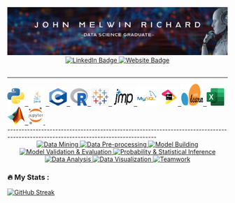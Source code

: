 <div align="center">
  <img src="new_back.png">
</div>
<div id="badges" align="center">
  <a href="https://www.linkedin.com/in/johnmelwinrichard/">
    <img src="https://img.shields.io/badge/LinkedIn-blue?style=for-the-badge&logo=linkedin&logoColor=white?style=for-the-badge&logo=appveyor" alt="LinkedIn Badge"/>
  </a>
  <a href="https://www.johnmelwinrichard.com/">
    <img src="https://img.shields.io/badge/-PORTFOLIO-red?style=for-the-badge&logo=linkedin&logoColor=white?style=for-the-badge&logo=appveyo" alt="Website Badge"/>
  </a>
</div>
<div id="Profile_views" align="center">
  <img src="https://komarev.com/ghpvc/?username=johnmelwin&style=flat-square&color=green" alt=""/ align="center">
  </a>
</div>

-------------------------------------------------------------------------------------------------------------------------------------------------------------

<div>
   <a href="https://www.python.org/">
    <img src="py.png" title="Python" alt="Python" width="40" height="40"/>&nbsp;
   </a>
     <a href="https://www.java.com/en/">
    <img src="java.png" title="Java" alt="Java" width="40" height="40"/>&nbsp;
   </a>
   <a href="https://www.cprogramming.com/">
    <img src="C.png" title="Java" alt="Java" width="40" height="40"/>&nbsp;
   </a>
   <a href="https://www.r-project.org/">
    <img src="R.png" title="R" alt="R" width="40" height="40"/>&nbsp;
   </a>
   <a href="https://www.tableau.com/">
    <img src="tableau.png" title="Tableau" alt="Tableau" width="40" height="40"/>&nbsp;
   </a>
   <a href="https://www.sas.com/en_us/software/jmp-statistics-software.html">
    <img src="jmp.png" title="JMP" alt="JMP" width="50" height="40"/>&nbsp;
   </a>
   <img src="https://github.com/devicons/devicon/blob/master/icons/mysql/mysql-original-wordmark.svg" title="MySQL" alt="MySQL" width="45" height="45"/>&nbsp;
   <a href="https://www.jetbrains.com/">
    <img src="jb_beam.png" title="Jetbrains" alt="Jetbrains" width="40" height="40"/>&nbsp;
   </a>
   <a href="https://scikit-learn.org/stable/">
    <img src="scikit-learn-seeklogo.com.svg" title="Sk-learn" alt="SK" width="50" height="50"/>&nbsp;
   </a>
   <img src="Excel.png" title="Excel" alt="Excel" width="40" height="40"/>&nbsp;
   <a href="https://www.mathworks.com/products/matlab.html">
    <img src="Matlab_Logo.png" title="Matlab" alt="Matlab" width="40" height="40"/>&nbsp;
   </a>
   <a href="https://jupyter.org/">
    <img src="Juypter.png" title="Jupyter width="40" height="40"/>&nbsp;
   </a>
</div>
-----------------------------------------------------------------------------------------------------------------------------------

<div id="skills" align="center">
  <a href="#">
    <img src="https://img.shields.io/badge/Data Mining-000000?style=for-the-badge&logo=probot&logoColor=FF69B4" alt="Data Mining"/>
  </a>
  <a href="#">
    <img src="https://img.shields.io/badge/Data Pre-processing-000000?style=for-the-badge&logo=probot&logoColor=FF69B4" alt="Data Pre-processing"/>
  </a>
  <a href="#">
    <img src="https://img.shields.io/badge/Model Building-000000?style=for-the-badge&logo=probot&logoColor=FF69B4" alt="Model Building"/>
  </a>
  <a href="#">
    <img src="https://img.shields.io/badge/Model Validation & Evaluation-000000?style=for-the-badge&logo=probot&logoColor=FF69B4" alt="Model Validation & Evaluation"/>
  </a>
  <a href="#">
    <img src="https://img.shields.io/badge/Probability & Statistical Inference-000000?style=for-the-badge&logo=probot&logoColor=FF69B4" alt="Probability & Statistical Inference"/>
  </a>
  <a href="#">
    <img src="https://img.shields.io/badge/Data Analysis-000000?style=for-the-badge&logo=probot&logoColor=FF69B4" alt="Data Analysis"/>
  </a>
  <a href="#">
    <img src="https://img.shields.io/badge/Data Visualization-000000?style=for-the-badge&logo=probot&logoColor=FF69B4" alt="Data Visualization"/>
  </a>
  <a href="#">
    <img src="https://img.shields.io/badge/Teamwork-000000?style=for-the-badge&logo=probot&logoColor=FF69B4" alt="Teamwork"/>
  </a>
</div>


### :fire: My Stats :
[![GitHub Streak](http://github-readme-streak-stats.herokuapp.com?user=johnmelwin&theme=radical&hide_border=true)](https://git.io/streak-stats)


